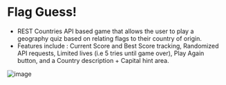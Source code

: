 # Flag Guess!

- REST Countries API based game that allows the user to play a geography quiz based on relating flags to their country of origin.
- Features include : Current Score and Best Score tracking, Randomized API requests, Limited lives (i.e 5 tries until game over), Play Again button, and a Country description + Capital hint area.

![image](https://github.com/Saksham-3/FlagGuess/assets/149017293/f7cdd47b-8f13-48c8-a5b0-55da2f6819da)
